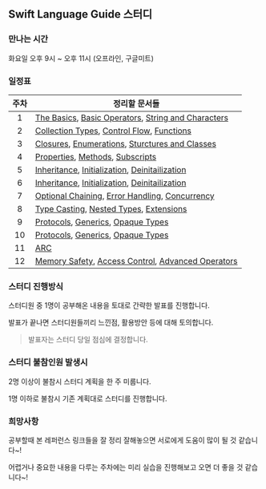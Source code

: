 ## Swift Language Guide 스터디

### 만나는 시간

화요일 오후 9시 ~ 오후 11시 (오프라인, 구글미트)



### 일정표

| 주차 | 정리할 문서들                                                |
| :--: | ------------------------------------------------------------ |
|  1   | [The Basics](https://docs.swift.org/swift-book/documentation/the-swift-programming-language/thebasics/), [Basic Operators](https://docs.swift.org/swift-book/documentation/the-swift-programming-language/basicoperators), [String and Characters](https://docs.swift.org/swift-book/documentation/the-swift-programming-language/stringsandcharacters) |
|  2   | [Collection Types](https://docs.swift.org/swift-book/documentation/the-swift-programming-language/collectiontypes), [Control Flow](https://docs.swift.org/swift-book/documentation/the-swift-programming-language/controlflow), [Functions](https://docs.swift.org/swift-book/documentation/the-swift-programming-language/functions) |
|  3   | [Closures](https://docs.swift.org/swift-book/documentation/the-swift-programming-language/closures), [Enumerations](https://docs.swift.org/swift-book/documentation/the-swift-programming-language/enumerations), [Sturctures and Classes](https://docs.swift.org/swift-book/documentation/the-swift-programming-language/classesandstructures) |
|  4   | [Properties](https://docs.swift.org/swift-book/documentation/the-swift-programming-language/classesandstructures), [Methods](https://docs.swift.org/swift-book/documentation/the-swift-programming-language/methods), [Subscripts](https://docs.swift.org/swift-book/documentation/the-swift-programming-language/subscripts) |
|  5   | [Inheritance](https://docs.swift.org/swift-book/documentation/the-swift-programming-language/inheritance), [Initialization](https://docs.swift.org/swift-book/documentation/the-swift-programming-language/initialization), [Deinitailization](https://docs.swift.org/swift-book/documentation/the-swift-programming-language/deinitialization) |
|  6   | [Inheritance](https://docs.swift.org/swift-book/documentation/the-swift-programming-language/inheritance), [Initialization](https://docs.swift.org/swift-book/documentation/the-swift-programming-language/initialization), [Deinitailization](https://docs.swift.org/swift-book/documentation/the-swift-programming-language/deinitialization) |
|  7   | [Optional Chaining](https://docs.swift.org/swift-book/documentation/the-swift-programming-language/optionalchaining), [Error Handling](https://docs.swift.org/swift-book/documentation/the-swift-programming-language/errorhandling), [Concurrency](https://docs.swift.org/swift-book/documentation/the-swift-programming-language/concurrency) |
|  8   | [Type Casting](https://docs.swift.org/swift-book/documentation/the-swift-programming-language/typecasting), [Nested Types](https://docs.swift.org/swift-book/documentation/the-swift-programming-language/nestedtypes), [Extensions](https://docs.swift.org/swift-book/documentation/the-swift-programming-language/extensions) |
|  9   | [Protocols](https://docs.swift.org/swift-book/documentation/the-swift-programming-language/protocols), [Generics](https://docs.swift.org/swift-book/documentation/the-swift-programming-language/generics), [Opaque Types](https://docs.swift.org/swift-book/documentation/the-swift-programming-language/opaquetypes) |
|  10  | [Protocols](https://docs.swift.org/swift-book/documentation/the-swift-programming-language/protocols), [Generics](https://docs.swift.org/swift-book/documentation/the-swift-programming-language/generics), [Opaque Types](https://docs.swift.org/swift-book/documentation/the-swift-programming-language/opaquetypes) |
|  11  | [ARC](https://docs.swift.org/swift-book/documentation/the-swift-programming-language/automaticreferencecounting) |
|  12  | [Memory Safety](https://docs.swift.org/swift-book/documentation/the-swift-programming-language/memorysafety), [Access Control](https://docs.swift.org/swift-book/documentation/the-swift-programming-language/accesscontrol),  [Advanced Operators](https://docs.swift.org/swift-book/documentation/the-swift-programming-language/advancedoperators) |



### 스터디 진행방식

스터디원 중 1명이 공부해온 내용을 토대로 간략한 발표를 진행합니다.

발표가 끝나면 스터디원들끼리 느낀점, 활용방안 등에 대해 토의합니다.

> 발표자는 스터디 당일 점심에 결정합니다.



### 스터디 불참인원 발생시 

2명 이상이 불참시 스터디 계획을 한 주 미룹니다.

1명 이하로 불참시 기존 계획대로 스터디를 진행합니다.



### 희망사항

공부할때 본 레퍼런스 링크들을 잘 정리 잘해놓으면 서로에게 도움이 많이 될 것 같습니다~! 

어렵거나 중요한 내용을 다루는 주차에는 미리 실습을 진행해보고 오면 더 좋을 것 같습니다~!
